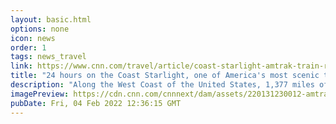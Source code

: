 ```yaml
---
layout: basic.html
options: none
icon: news
order: 1
tags: news_travel
link: https://www.cnn.com/travel/article/coast-starlight-amtrak-train-route-intl-hnk/index.html
title: "24 hours on the Coast Starlight, one of America's most scenic train routes"
description: "Along the West Coast of the United States, 1,377 miles of railroad tracks run from Seattle to Los Angeles -- a route often named as one of the most beautiful train journeys in America."
imagePreview: https://cdn.cnn.com/cnnnext/dam/assets/220131230012-amtrak-coast-starliner-ocean-view-video-synd-2.jpg
pubDate: Fri, 04 Feb 2022 12:36:15 GMT
---
```

